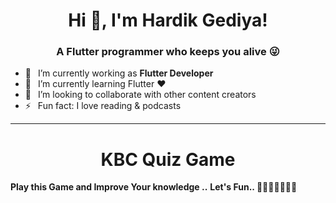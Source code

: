 <h1 align="center"> Hi 👋, I'm Hardik Gediya!</a></h1>
<h3 align="center">A Flutter programmer who keeps you alive 😜</h3>


- 🔭 &ensp;I’m currently working as **Flutter Developer**
- 🌱 &ensp;I’m currently learning Flutter ❤️
- 👯 &ensp;I’m looking to collaborate with other content creators
- ⚡ &ensp;Fun fact: I love reading & podcasts

----------------------------------------------------------------------


<h1 align="center">KBC Quiz Game</a></h1>

**Play this Game and Improve Your knowledge ..**
**Let's Fun.. 🚩🚩🚩🚩🚩🚩🚩**



